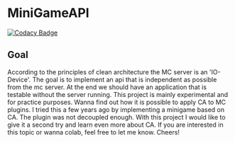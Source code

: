 # MiniGameAPI
[![Codacy Badge](https://api.codacy.com/project/badge/Grade/921ba65af2d740beaed9045b8bd9b7ad)](https://app.codacy.com/gh/SimonAtelier/MiniGameAPI?utm_source=github.com&utm_medium=referral&utm_content=SimonAtelier/MiniGameAPI&utm_campaign=Badge_Grade_Settings)

## Goal
According to the principles of clean architecture the MC server is an 'IO-Device'. The goal is to implement an api that is independent as possible from the mc server.
At the end we should have an application that is testable without the server running. This project is mainly experimental and for practice purposes. Wanna find out how it is possible to apply CA to MC plugins. I tried this a few years ago by implementing a minigame based on CA. The plugin was not decoupled enough. With this project I would like to give it a second try and learn even more about CA. If you are interested in this topic or wanna colab, feel free to let me know. Cheers! 
